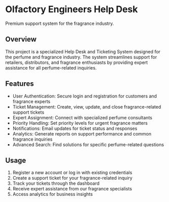 # Olfactory Engineers Help Desk
Premium support system for the fragrance industry.

## Overview
This project is a specialized Help Desk and Ticketing System designed for the perfume and fragrance industry. The system streamlines support for retailers, distributors, and fragrance enthusiasts by providing expert assistance for all perfume-related inquiries.

## Features
- User Authentication: Secure login and registration for customers and fragrance experts
- Ticket Management: Create, view, update, and close fragrance-related support tickets
- Expert Assignment: Connect with specialized perfume consultants
- Priority Handling: Set priority levels for urgent fragrance matters
- Notifications: Email updates for ticket status and responses
- Analytics: Generate reports on support performance and common fragrance inquiries
- Advanced Search: Find solutions for specific perfume-related questions

## Usage
1. Register a new account or log in with existing credentials
2. Create a support ticket for your fragrance-related inquiry
3. Track your tickets through the dashboard
4. Receive expert assistance from our fragrance specialists
5. Access analytics for business insights
